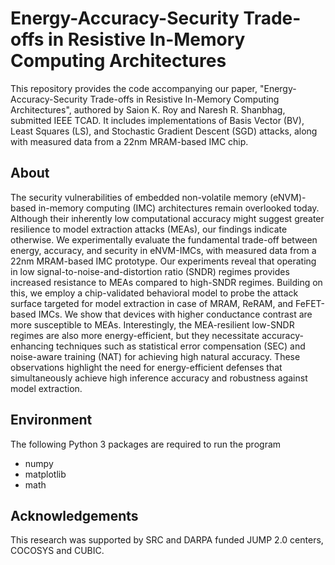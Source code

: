 # Energy-Accuracy-Security Trade-offs in Resistive In-Memory Computing Architectures
This repository provides the code accompanying our paper, "Energy-Accuracy-Security Trade-offs in Resistive In-Memory Computing Architectures", authored by Saion K. Roy and Naresh R. Shanbhag, submitted IEEE TCAD. It includes implementations of Basis Vector (BV), Least Squares (LS), and Stochastic Gradient Descent (SGD) attacks, along with measured data from a 22nm MRAM-based IMC chip. 

## About
The security vulnerabilities of embedded non-volatile memory (eNVM)-based in-memory computing (IMC) architectures remain overlooked today. Although their inherently low computational accuracy might suggest greater resilience to model extraction attacks (MEAs), our findings indicate otherwise. We experimentally evaluate the fundamental trade-off between energy, accuracy, and security in eNVM-IMCs, with measured data from a 22nm MRAM-based IMC prototype. Our experiments reveal that operating in low signal-to-noise-and-distortion ratio (SNDR) regimes provides increased resistance to MEAs compared to high-SNDR regimes. Building on this, we employ a chip-validated behavioral model to probe the attack surface targeted for model extraction in case of MRAM, ReRAM, and FeFET-based IMCs. We show that devices with higher conductance contrast are more susceptible to MEAs. Interestingly, the MEA-resilient low-SNDR regimes are also more energy-efficient, but they necessitate accuracy-enhancing techniques such as statistical error compensation (SEC) and noise-aware training (NAT) for achieving high natural accuracy. These observations highlight the need for energy-efficient defenses that simultaneously achieve high inference accuracy and robustness against model extraction.

## Environment
The following Python 3 packages are required to run the program
* numpy
* matplotlib
* math

## Acknowledgements
This research was supported by SRC and DARPA funded JUMP 2.0 centers, COCOSYS and CUBIC.
